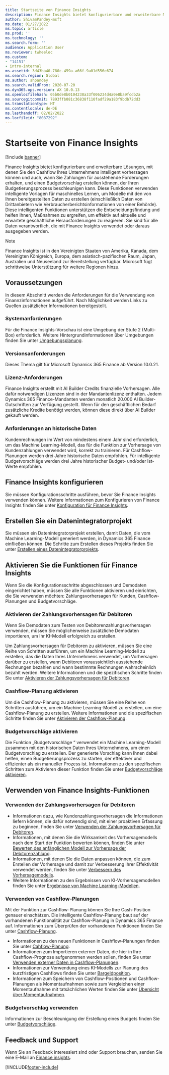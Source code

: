 ```yaml
---
title: Startseite von Finance Insights
description: Finance Insights bietet konfigurierbare und erweiterbare Modelle, mit denen Sie den Cashflow Ihres Unternehmens genau und intelligent vorhersagen können und auch, wann Sie Zahlungen für ausstehende Forderungen erhalten, und einen Budgetvorschlag erstellen können, der Ihren Budgetierungsprozess beschleunigen kann. Alle diese Funktionen basieren auf intelligenten Machine Learning-Modellen.
author: ShivamPandey-msft
ms.date: 01/27/2022
ms.topic: article
ms.prod: ''
ms.technology: ''
ms.search.form: ''
audience: Application User
ms.reviewer: twheeloc
ms.custom:
- "14151"
- intro-internal
ms.assetid: 3d43ba40-780c-459a-a66f-9a01d556e674
ms.search.region: Global
ms.author: shpandey
ms.search.validFrom: 2020-07-20
ms.dyn365.ops.version: AX 10.0.13
ms.openlocfilehash: 05b0de8b0104238a33f006234d4a0e8ba9fcdb2a
ms.sourcegitcommit: 7893ffb081c36838f110fadf29a183f9bdb72dd3
ms.translationtype: HT
ms.contentlocale: de-DE
ms.lasthandoff: 02/02/2022
ms.locfileid: "8087292"
---
```

# <a name="finance-insights-home-page"></a>Startseite von Finance Insights

[!include [banner](../includes/banner.md)]

Finance Insights bietet konfigurierbare und erweiterbare Lösungen, mit denen Sie den Cashflow Ihres Unternehmens intelligent vorhersagen können und auch, wann Sie Zahlungen für ausstehende Forderungen erhalten, und einen Budgetvorschlag erstellen können, der Ihren Budgetierungsprozess beschleunigen kann. Diese Funktionen verwenden intelligente Vorlagen für maschinelles Lernen, um Modelle mit den von Ihnen bereitgestellten Daten zu erstellen (einschließlich Daten von Drittanbietern wie Verbraucherberichtsinformationen von einer Behörde). Diese intelligenten Funktionen unterstützen die Entscheidungsfindung und helfen Ihnen, Maßnahmen zu ergreifen, um effektiv auf aktuelle und erwartete geschäftliche Herausforderungen zu reagieren. Sie sind für alle Daten verantwortlich, die mit Finance Insights verwendet oder daraus ausgegeben werden.

> [!NOTE]
> Finance Insights ist in den Vereinigten Staaten von Amerika, Kanada, dem Vereinigten Königreich, Europa, dem asiatisch-pazifischen Raum, Japan, Australien und Neuseeland zur Bereitstellung verfügbar. Microsoft fügt schrittweise Unterstützung für weitere Regionen hinzu.

## <a name="prerequisites"></a>Voraussetzungen

In diesem Abschnitt werden die Anforderungen für die Verwendung von Finannzinformationen aufgeführt. Nach Möglichkeit werden Links zu Quellen zusätzlicher Informationen bereitgestellt.

### <a name="system-requirements"></a>Systemanforderungen

Für die Finance Insights-Vorschau ist eine Umgebung der Stufe 2 (Multi-Box) erforderlich. Weitere Hintergrundinformationen über Umgebungen finden Sie unter [Umgebungsplanung](../../fin-ops-core/fin-ops/imp-lifecycle/environment-planning.md).

### <a name="version-requirements"></a>Versionsanforderungen

Dieses Thema gilt für Microsoft Dynamics 365 Finance ab Version 10.0.21.

### <a name="license-requirements"></a>Lizenz-Anforderungen

Finance Insights erstellt mit AI Builder Credits finanzielle Vorhersagen. Alle dafür notwendigen Lizenzen sind in der Mandantenlizenz enthalten. Jedem Dynamics 365 Finance-Mandanten werden monatlich 20.000 AI Builder-Gutschriften zur Verfügung gestellt. Wenn für den geschäftlichen Bedarf zusätzliche Kredite benötigt werden, können diese direkt über AI Builder gekauft werden.

### <a name="historical-data-requirements"></a>Anforderungen an historische Daten

Kundenrechnungen im Wert von mindestens einem Jahr sind erforderlich, um das Machine Learning-Modell, das für die Funktion zur Vorhersage von Kundenzahlungen verwendet wird, korrekt zu trainieren. Für Cashflow-Planungen werden drei Jahre historische Daten empfohlen. Für intelligente Budgetvorschläge werden drei Jahre historischer Budget- und/oder Ist-Werte empfohlen.

## <a name="configure-finance-insights"></a>Finance Insights konfigurieren

Sie müssen Konfigurationsschritte ausführen, bevor Sie Finance Insights verwenden können. Weitere Informationen zum Konfigurieren von Finance Insights finden Sie unter [Konfiguration für Finance Insights](configure-for-fin-insites.md).

## <a name="create-a-data-integrator-project"></a>Erstellen Sie ein Datenintegratorprojekt

Sie müssen ein Datenintegratorprojekt erstellen, damit Daten, die vom Machine Learning-Modell generiert werden, in Dynamics 365 Finance einfließen können. Die Schritte zum Erstellen dieses Projekts finden Sie unter [Erstellen eines Datenintegratorprojekts](create-data-integrate-project.md).

## <a name="enable-finance-insights-capabilities"></a>Aktivieren Sie die Funktionen für Finance Insights

Wenn Sie die Konfigurationsschritte abgeschlossen und Demodaten eingerichtet haben, müssen Sie alle Funktionen aktivieren und einrichten, die Sie verwenden möchten: Zahlungsvorhersagen für Kunden, Cashflow-Planungen und Budgetvorschläge.

### <a name="enable-customer-payment-predictions"></a>Aktivieren der Zahlungsvorhersagen für Debitoren
Wenn Sie Demodaten zum Testen von Debitorenzahlungsvorhersagen verwenden, müssen Sie möglicherweise zusätzliche Demodaten importieren, um Ihr KI-Modell erfolgreich zu erstellen. 

Um Zahlungsvorhersagen für Debitoren zu aktivieren, müssen Sie eine Reihe von Schritten ausführen, um ein Machine Learning-Modell zu erstellen, das die Daten Ihres Unternehmens verwendet, um Vorhersagen darüber zu erstellen, wann Debitoren voraussichtlich ausstehende Rechnungen bezahlen und wann bestimmte Rechnungen wahrscheinlich bezahlt werden. Weitere Informationen und die spezifischen Schritte finden Sie unter [Aktivieren der Zahlungsvorhersagen für Debitoren](enable-cust-paymnt-prediction.md). 

### <a name="enable-cash-flow-forecasting"></a>Cashflow-Planung aktivieren
Um die Cashflow-Planung zu aktivieren, müssen Sie eine Reihe von Schritten ausführen, um ein Machine Learning-Modell zu erstellen, um eine Cashflow-Planung zu erstellen. Weitere Informationen und die spezifischen Schritte finden Sie unter [Aktivieren der Cashflow-Planung](enable-cash-flow-forecasting.md).

### <a name="enable-budget-proposals"></a>Budgetvorschläge aktivieren

Die Funktion „Budgetvorschläge “ verwendet ein Machine Learning-Modell zusammen mit den historischen Daten Ihres Unternehmens, um einen Budgetvorschlag zu erstellen. Der generierte Vorschlag kann Ihnen dabei helfen, einen Budgetierungsprozess zu starten, der effektiver und effizienter als ein manueller Prozess ist. Informationen zu den spezifischen Schritten zum Aktivieren dieser Funktion finden Sie unter [Budgetvorschläge aktivieren](enable-budget-proposal.md). 

## <a name="using-finance-insights-features"></a>Verwenden von Finance Insights-Funktionen

### <a name="using-customer-payment-predictions"></a>Verwenden der Zahlungsvorhersagen für Debitoren

- Informationen dazu, wie Kundenzahlungsvorhersagen die Informationen liefern können, die dafür notwendig sind, mit einer proaktiven Erfassung zu beginnen, finden Sie unter [Verwenden der Zahlungsvorhersagen für Debitoren](use-customer-payment-predictions.md).
- Informationen, mit denen Sie die Wirksamkeit des Vorhersagemodells nach dem Start der Funktion bewerten können, finden Sie unter [Bewerten des anfänglichen Modell zur Vorhersage der Debitorenzahlung](evaluate-payment-prediction.md).
- Informationen, mit denen Sie die Daten anpassen können, die zum Erstellen der Vorhersage und damit zur Verbesserung ihrer Effektivität verwendet werden, finden Sie unter [Verbessern des Vorhersagemodells](improve-model.md).
- Weitere Informationen zu den Ergebnissen von KI-Vorhersagemodellen finden Sie unter [Ergebnisse von Machine Learning-Modellen](confusion-matrix.md).

### <a name="using-cash-flow-forecasts"></a>Verwenden von Cashflow-Planungen

Mit der Funktion zur Cashflow-Planung können Sie Ihre Cash-Position genauer einschätzen. Die intelligente Cashflow-Planung baut auf der vorhandenen Funktionalität zur Cashflow-Planung in Dynamics 365 Finance auf. Informationen zum Überprüfen der vorhandenen Funktionen finden Sie unter [Cashflow-Planung](../cash-bank-management/cash-flow-forecasting.md).

- Informationen zu den neuen Funktionen in Cashflow-Planungen finden Sie unter [Cahflow-Planung](cash-flow-forecast-intro.md).
- Informationen zum Importieren externer Daten, die hier in Ihre Cashflow-Prognose aufgenommen werden sollen, finden Sie unter [Verwenden externer Daten in Cashflow-Planungen](external-data-in-cash-flow.md). 
- Informationen zur Verwendung eines KI-Modells zur Planung des kurzfristigen Cashflows finden Sie unter [Bargeldposition](cash-position.md).
- Informationen zum Speichern von Cashflow-Positionen und Cashflow-Planungen als Momentaufnahmen sowie zum Vergleichen einer Momentaufnahme mit tatsächlichen Werten finden Sie unter [Übersicht über Momentaufnahmen](payment-snapshots.md).

### <a name="using-budget-proposal"></a>Budgetvorschlag verwenden

Informationen zur Beschleunigung der Erstellung eines Budgets finden Sie unter [Budgetvorschläge](budget-proposals.md). 

## <a name="feedback-and-support"></a>Feedback und Support

Wenn Sie an Feedback interessiert sind oder Support brauchen, senden Sie eine E-Mail an [Finance insights](mailto:fiap@microsoft.com).

[!INCLUDE[footer-include](../../includes/footer-banner.md)]
